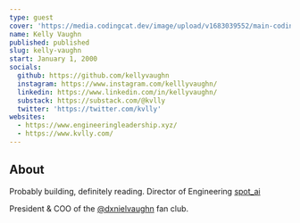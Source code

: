 ```yaml
---
type: guest
cover: 'https://media.codingcat.dev/image/upload/v1683039552/main-codingcatdev-photo/podcast-guest/kvlly'
name: Kelly Vaughn
published: published
slug: kelly-vaughn
start: January 1, 2000
socials:
  github: https://github.com/kellyvaughn
  instagram: https://www.instagram.com/kelllyvaughn/
  linkedin: https://www.linkedin.com/in/kellyvaughn/
  substack: https://substack.com/@kvlly
  twitter: 'https://twitter.com/kvlly'
websites:
  - https://www.engineeringleadership.xyz/
  - https://www.kvlly.com/
---
```


## About

Probably building, definitely reading.
Director of Engineering [spot_ai](https://www.spot.ai/)

President & COO of the [@dxnielvaughn](https://twitter.com/dxnielvaughn) fan club.
